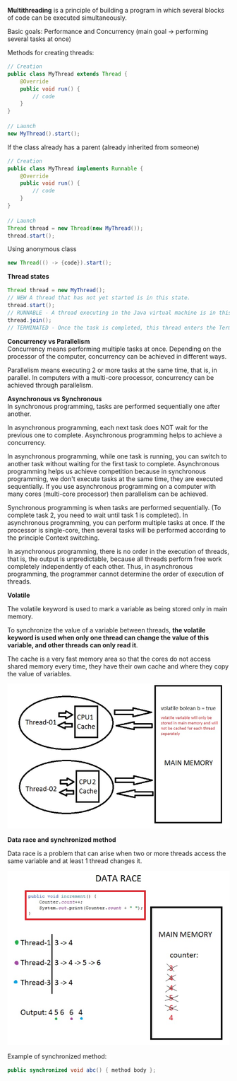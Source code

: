 **Multithreading** is a principle of building a program in which several blocks of code can be executed 
simultaneously.

Basic goals: Performance and Concurrency (main goal -> performing several tasks at once)

Methods for creating threads:

```java
// Creation
public class MyThread extends Thread {
    @Override
    public void run() {
        // code
    }
}

// Launch
new MyThread().start();
```

If the class already has a parent (already inherited from someone)

```java
// Creation
public class MyThread implements Runnable {
    @Override
    public void run() {
        // code
    }
}

// Launch
Thread thread = new Thread(new MyThread());
thread.start();
```

Using anonymous class
```java
new Thread(() -> {code}).start();
```

**Thread states**
```java
Thread thread = new MyThread(); 
// NEW A thread that has not yet started is in this state.
thread.start();
// RUNNABLE - A thread executing in the Java virtual machine is in this state.
thread.join();
// TERMINATED - Once the task is completed, this thread enters the Terminated state
```

**Concurrency vs Parallelism**  
Concurrency means performing multiple tasks at once. Depending on the processor of the computer, 
concurrency can be achieved in different ways.

Parallelism means executing 2 or more tasks at the same time, that is, in parallel. 
In computers with a multi-core processor, concurrency can be achieved through parallelism.

**Asynchronous vs Synchronous**  
In synchronous programming, tasks are performed
sequentially one after another.

In asynchronous programming, each next task does NOT wait for the previous one to complete. Asynchronous
programming helps to achieve a concurrency.

In asynchronous programming, while one task is running, you can switch to another task without waiting 
for the first task to complete. Asynchronous programming helps us achieve competition because in 
synchronous programming, we don't execute tasks at the same time, they are executed sequentially. 
If you use asynchronous programming on a computer with many cores (multi-core processor) then parallelism 
can be achieved.

Synchronous programming is when tasks are performed sequentially. (To complete task 2, you need to wait 
until task 1 is completed). In asynchronous programming, you can perform multiple tasks at once. 
If the processor is single-core, then several tasks will be performed according to the principle Context switching.

In asynchronous programming, there is no order in the execution of threads, that is, the output is 
unpredictable, because all threads perform free work completely independently of each other. Thus, in 
asynchronous programming, the programmer cannot determine the order of execution of threads.

**Volatile**

The volatile keyword is used to mark a variable as being stored only in main memory.

To synchronize the value of a variable between threads, **the volatile keyword is used when only one 
thread can change the value of this variable, and other threads can only read it**.

The cache is a very fast memory area so that the cores do not access shared memory every time, 
they have their own cache and where they copy the value of variables.

![multithreading-01](https://raw.githubusercontent.com/AdilhanKaikenov/java-black-belt/master/src/main/java/com/epam/adilkhan/multithreading/etc/multithreading-01.jpg)

**Data race and synchronized method**  

Data race is a problem that can arise when two or more threads access the same variable and at least 1 thread changes it.

![multithreading-02](https://raw.githubusercontent.com/AdilhanKaikenov/java-black-belt/master/src/main/java/com/epam/adilkhan/multithreading/etc/multithreading-02.jpg)

Example of synchronized method:
```java
public synchronized void abc() { method body };
```